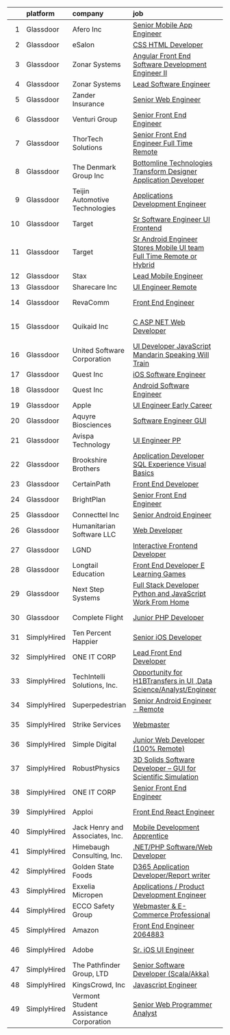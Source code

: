 

|    | platform    | company                                | job                                                                                                                                                                                                                                                                                                                                                                                                                                                                                                                                                                                                                                                                                                                                                                                                                                                                                                                                                                                                                                                                                                                                                                                                                                                                                                                                          | update_time   | location             |
|---:|:------------|:---------------------------------------|:---------------------------------------------------------------------------------------------------------------------------------------------------------------------------------------------------------------------------------------------------------------------------------------------------------------------------------------------------------------------------------------------------------------------------------------------------------------------------------------------------------------------------------------------------------------------------------------------------------------------------------------------------------------------------------------------------------------------------------------------------------------------------------------------------------------------------------------------------------------------------------------------------------------------------------------------------------------------------------------------------------------------------------------------------------------------------------------------------------------------------------------------------------------------------------------------------------------------------------------------------------------------------------------------------------------------------------------------|:--------------|:---------------------|
|  1 | Glassdoor   | Afero  Inc                             | [Senior Mobile App Engineer](https://www.glassdoor.com/partner/jobListing.htm?pos=105&ao=1110586&s=58&guid=0000018160ff0a598a02838d3b12fe31&src=GD_JOB_AD&t=SR&vt=w&cs=1_84d7b96c&cb=1655189736438&jobListingId=1007911508577&cpc=DAAF328BADD9F0ED&jrtk=3-0-1g5gfu2kcjii9801-1g5gfu2krii0v800-aaef6dbf4c53258e--6NYlbfkN0CC0A5x5g5_TQfmtzgnBY2xgu_zulWeIlTtfn41nOY8lB7c3O87lkqw2Bq_KBshUPO7DzD05lFuy1O8VTIUdyHnltQslu7y9SvGkILuptDLWuKiJ_dqkOII3JnpuvLxERiWtjWljeOoVYViLLgIEL5VGJzW6xsfazyF5qzwj9nBZUehhQW4cX8euhC68VSHLaXAXPouhp2LjlEyoPYkaIEes39rDV70Ta8P0wzGsqP_BymyU48W58utY9dDGTdyHzhgeCg75bwMnTPM1eE9ttxQdgtN6sqPnVSy52pFmA3hVEbzyJB9ZIQo7_Zk4l5RE2ScKS46k1T5bhQqXCcP5J0PmSDY09ZYhiG4WiNZdAoTRt3p3lo7lHIg948xA_63gFS8BmJ2EuB6US4tHAOo5ECBZfRCKFymWuajENZ5HY4U-h6EqSkThqaCI96CZ2eKttE%3D)                                                                                                                                                                                                                                                                                                                                                                                                                                                                                                                                               | 12d           | Los Altos, CA        |
|  2 | Glassdoor   | eSalon                                 | [CSS   HTML Developer](https://www.glassdoor.com/partner/jobListing.htm?pos=128&ao=1110586&s=58&guid=0000018160ff0a598a02838d3b12fe31&src=GD_JOB_AD&t=SR&vt=w&ea=1&cs=1_ecf14ded&cb=1655189736446&jobListingId=1007924725713&cpc=F41FEAB56D215062&jrtk=3-0-1g5gfu2kcjii9801-1g5gfu2krii0v800-d78d28495f642f53--6NYlbfkN0BEZjN4yZdNxGTJSfeQLQOWG2stMqrQEYxPlXsGtCvXCbogS6p6IFYnszG3ouTNGqz6O7jpNIceYlz64cswnB0sIHM7SRDvZqn9H6CTiV_93sAbrfT2OsakmclQVsZTpbu-Yrthf8MLuwd4pYCyTtZPYjZXbP28sb7Nsrd8BES0pL2YqK_prWsJhgbkIKpgPPOPkg8xOAXNo0unUnXKOSjQ67dKLj4fp4gX8xPij7LsCqBM1Z0SQ6Yk1udG4k5_ZoaOX9MYauDcpFPzQifyJmv56ZUt3w42hEBuGo9VHs8B4CPv6ic-4uIz6ljMghXBwX7qsaYCB-xTW7hoK-jn4jgbi3TAxiExaq-FJSvsonKS-9BNKltm0z4HfDTMVMXBGbDyeUOafkuukELx5CrSIqg54Bf7desFd3yw7KcAbuYtuZ_UjJ1UxIyqQ7SLrWkFaip1Jce1r9rrRQ%3D%3D)                                                                                                                                                                                                                                                                                                                                                                                                                                                                                                                                  | 6d            | Remote               |
|  3 | Glassdoor   | Zonar Systems                          | [Angular Front End Software Development Engineer II](https://www.glassdoor.com/partner/jobListing.htm?pos=126&ao=1110586&s=58&guid=0000018160ff0a598a02838d3b12fe31&src=GD_JOB_AD&t=SR&vt=w&ea=1&cs=1_222e1355&cb=1655189736446&jobListingId=1007936398652&cpc=70D6958B2CFB98E6&jrtk=3-0-1g5gfu2kcjii9801-1g5gfu2krii0v800-34ddff4bc0e29e27--6NYlbfkN0Dd-xeNrvTnw9TZw2thXhmUPe8rQYLDJvUYVtRQ9e31VPF7to6RCdCGPEChB6x8keMnTDSfHTJtDvfLbVCDGg_6h_6hqC1JzBRK0_Sr1I1AdZW1sPLVL8CIsLF4_D7E7QrrTIFlW1yV4YtPfWwHTWtUrU8AoFMwK8hrEirMy1yY2ka2MVB-gN_jrhjA4f6XMAvuC4x167WpihTT2GUGejzlDpD162snKnAXj3VWNz-h3KcuW7LXoocQOUGouZeiEM3xNBczcpxtWpyiR38cEb3VYq2MptVsc0-BQXDRBjAqxO3iekY3HM-keHIZHH9FFVJbbGYF3E4tZ4J7NNiYggqPwtXOpwdhYYUR2OsKXeDDLUU_7rzjWPEvvZfD7xIDWUNPMjX_9y5Ihgrh3ur_PdKar9SohHIQPIws5GIa7wYtu4nCIiEAWxCesl6l505rGy87jMCYYv_EqrjG2BKmj6ZUeLI1BwKqxaRbSkEPZbShaiU3u7nhw4A5Wdu8JtgWWTM%3D)                                                                                                                                                                                                                                                                                                                                                                                                                                                  | 24h           | Remote               |
|  4 | Glassdoor   | Zonar Systems                          | [Lead Software Engineer](https://www.glassdoor.com/partner/jobListing.htm?pos=120&ao=1110586&s=58&guid=0000018160ff0a598a02838d3b12fe31&src=GD_JOB_AD&t=SR&vt=w&ea=1&cs=1_92525626&cb=1655189736445&jobListingId=1007926499610&cpc=B576E40E3A51D23B&jrtk=3-0-1g5gfu2kcjii9801-1g5gfu2krii0v800-37f5cbc90ecfd296--6NYlbfkN0Dd-xeNrvTnw9TZw2thXhmUPe8rQYLDJvUYVtRQ9e31VDS2_wj60h3O_ncRXIuKqqSX3qBej_ixp68TQjRnHocgUPpNmMWD6amofQneZG21as13hl7Ni-mLRBKwgbKp1KkHx2jDEzfBzBOcmTQKzdxTc1Jetlgy24IBQTs1AM8Ppz0Gbc1ie845e_g8PeN9lyM0bocfx_6_BLWoMexOMrPbzwOUfytrl3uY1y7y1zVernaM7qGCh4H4ydcRXSpgs46rHaUCg-0xjC9zCfNHoRvOt8VQswtGDEH4gf-LJ63Pjj59dAy7v3W_1IBJveMHEWME7EN7ja-xZDLklxIhe4O1tqlfS-2nINbV67lh2hmEotayXQzm5vEXNtTWxwtMk3DEDwnCKcdRchFIXp0mEHEvQjMNnAbsYbcpj0CTaakYL8NIyeRGpfpQXtVIAhzN0yvNk1cEgqJR8xpedGTBW7Vi843Ob64MNQk3KDkQPvk7_gjxZsh7Ot9Q3YIsthwRUTc%3D)                                                                                                                                                                                                                                                                                                                                                                                                                                                                              | 5d            | Remote               |
|  5 | Glassdoor   | Zander Insurance                       | [Senior Web Engineer](https://www.glassdoor.com/partner/jobListing.htm?pos=117&ao=1110586&s=58&guid=0000018160ff0a598a02838d3b12fe31&src=GD_JOB_AD&t=SR&vt=w&ea=1&cs=1_3aaad9dc&cb=1655189736444&jobListingId=1007931413175&cpc=B4454408B5C4E155&jrtk=3-0-1g5gfu2kcjii9801-1g5gfu2krii0v800-f58cda4593023d7d--6NYlbfkN0AI6xXE1miTvll6-U2JEOFbD_geHyNhIewUyVwethhj87rXlxadyNo1aDfsifIH2Pbs08aBYD6UndYRnONd2GNDRkWTCFsA6mOGg2QwC6bBElNXDzZv2IRlatlQkv1vZHmwkweu34SDesJZFIwVTh_CaAQXi0Jy9mgVbz385a7v8KGhEOhBXXd4scozZRWQSErCeehi0Cci7Z3bhnk_VIVVQdD7tyUdG3AZSv6wS1mLqXTMKuHbPwPGyRORaJJfQGrM9SBlOPlY9A8op_I1yltFE4L2TUGXisp5lXjeNjcARlrjcil_33HdK1adZTfAr2XJuSdcxqSImVlCXh7fx9zE9IrSpH0A0NT30tR2FNeR2-yVNG1MN2GEAgyVZRpWdRFzOb6d3uXdANex2uBbbSfU50z_CbLqoWaPILJ32ewrIDRLglTDjLNIFXeXxLUk2jd9CWQbq5HDyplRL9yZ0isXt1FfFfi5fBMihF9T-uTSjclurYeKQNyWRdAcQmgYoFc%3D)                                                                                                                                                                                                                                                                                                                                                                                                                                                                                 | 3d            | Nashville, TN        |
|  6 | Glassdoor   | Venturi Group                          | [Senior Front End Engineer](https://www.glassdoor.com/partner/jobListing.htm?pos=129&ao=1110586&s=58&guid=0000018160ff0a598a02838d3b12fe31&src=GD_JOB_AD&t=SR&vt=w&ea=1&cs=1_405703d0&cb=1655189736446&jobListingId=1007910234755&cpc=AECEB822CA110EBC&jrtk=3-0-1g5gfu2kcjii9801-1g5gfu2krii0v800-0cce87c2f7dcf889--6NYlbfkN0DiMBqcaSMT8lrn_viPgFID_2aewekq0duxyJS2DdWDl6I0UnuoC7mcAdBs-ATn3cQAqSfDZUWF8wDtisZl3LekXIOX6FaYmusw585o9ZO7sI8LGYrnZGjTFQGZ7mupt4N0O9tN-kHcTr-uSPAMFUYLAO8bRRkbOVyIQEVy3Uur1MOgfmffHx3N-XVdVbrHzmeQi1RgS_ihyko2JOHRvJZ8oiDZwjXGpHNkSxqv0pc4dMLiLZwTn3pTPaG1kjp3w20xW9GxdgqpzBhwdxww1f-joQqpPCWijEYfWr7NErrsHHRYvonDLlxDXlEMNBUgVWXN3clLwwrtSgxmvCyA0zGX1qP7wjuHSE5KJuAzoMqeQ30DNT_te1acf27FKl2HENhRD7Re6h3bauP3IEFq2NJa0rz01zWo8wYunT3Q9mw7SUIzu7r6w98DHTZ6-qAfkyERfq10iki05FkXrV4IP_lj6PHja6yHiB_VR1t9sOag5-lCwR2fLatJTwyeRKWhPAkVL2712cGBSh4efwXSNcCs)                                                                                                                                                                                                                                                                                                                                                                                                                                                         | 12d           | Remote               |
|  7 | Glassdoor   | ThorTech Solutions                     | [Senior Front End Engineer  Full Time  Remote](https://www.glassdoor.com/partner/jobListing.htm?pos=114&ao=1110586&s=58&guid=0000018160ff0a598a02838d3b12fe31&src=GD_JOB_AD&t=SR&vt=w&ea=1&cs=1_c89b26b7&cb=1655189736444&jobListingId=1007926687544&cpc=608BEFD8E68346F1&jrtk=3-0-1g5gfu2kcjii9801-1g5gfu2krii0v800-2890f8cb67275e02--6NYlbfkN0C01UNaBQ680rhInzVQmCw0TGPaO4jl8CGKEaY9c_l_wmklrvLcRGtWPISx9WpmDVKDbwvbTa8jkNU3ooFQdronYdhPVAxnzYMw42-BlaXE7xvHcow4raIAfhvM-dvI8THNAtPTc-qXnXr4Hqg7IIwhqMaPrAXAzpPaBStsvWmpW7mZJAlkgIurY2YCiXUht6kPRdUONk7IEth-44M7vKje1yHBmWf8YiIOraYiN8fNqPd836-hB_PU3kN6h_6IuBEJ48IDQMPUUrldjEb5gM21z7Bzds48KobKI0w_RKeBpBkrLmxGWpBtlCfi8AsNWoX6YayiT30S9GRAugwakQv4pfkH3Hw56eV-VFtbdIfLETK5vePBs-b5PeDfHaDyprgAjAX9JBf_2w8VAAoqvAF1VcrklNhYG1n0b9Q3Rf8CTDPjlqFHh0fNSSacmMkqX_eNmTKwdjUDbE9ot2uvRQDF0VhAGf7funoJNT6zW5NnulI44T1WLzgmBeN77qXGICJ8cLdVHIp9lMOmokD1HVSxf93ZxGQIKuQU4k997F9oqb5LB9bxoYPj)                                                                                                                                                                                                                                                                                                                                                                                                      | 5d            | Armonk, NY           |
|  8 | Glassdoor   | The Denmark Group  Inc                 | [ Bottomline Technologies Transform Designer Application Developer ](https://www.glassdoor.com/partner/jobListing.htm?pos=104&ao=1110586&s=58&guid=0000018160ff0a598a02838d3b12fe31&src=GD_JOB_AD&t=SR&vt=w&ea=1&cs=1_fd3714fc&cb=1655189736438&jobListingId=1007920677812&cpc=DE767B9BB8D1421E&jrtk=3-0-1g5gfu2kcjii9801-1g5gfu2krii0v800-c9509fc5d067a275--6NYlbfkN0CnvnrZV6i1JGX1yqycrBVKxG_QbmFGo1hJvaAPDrdCVTET5rWUgFWpZGgoZc06_HNnY7hdT5y1kDU_dzPnswIN34pdZNgNK1ilmmQcF4UlgBkJtOJXqS4SHehDpnMOgd-7-BM4x5-4Lwr_f_7lGtzLgqaA8CJxUoK7HXFt460O2Himc83l5I4fCMyIzzRDPz2imI_FeIz70-DJcCqPG_c7SQVHVhJz62nx_tNntjVlWa67CziM1O67TO6jTkpQeth22jUSDNKMG7C2W6RULbR2YIj5SczgXNIApUOBr4spYxaUg8XQEujDRTnQIMgWhmeKOE5eO06rCk4vNQWWML7cbVGhp2EzvvkNvuIYmhlzGy2j2MGN1UlovKFNFbsNFgWXUg7MmrCZrAJz-P4UCvI72RQPzHAhAjJ1095HbfYjm0ZZmYEMAvL1EzPbva3BloJDuTeFM9PMs-9TcUeb4f2bMGm88InR6AEhdwM8Gp5bQQCqY2bHU_l43yMyB9IErcc1OWDla6TwzQWKHSIJc9f2vs4gIt_taPLesKcYRThgwWQUYHHKGxAVZCW4wheDtIE%3D)                                                                                                                                                                                                                                                                                                                                                                  | 7d            | Remote               |
|  9 | Glassdoor   | Teijin Automotive Technologies         | [Applications Development Engineer](https://www.glassdoor.com/partner/jobListing.htm?pos=125&ao=1110586&s=58&guid=0000018160ff0a598a02838d3b12fe31&src=GD_JOB_AD&t=SR&vt=w&cs=1_927212b0&cb=1655189736446&jobListingId=1007935706589&cpc=BA15C3E50D27FFE8&jrtk=3-0-1g5gfu2kcjii9801-1g5gfu2krii0v800-18b492470300e901--6NYlbfkN0DnaoBVx6C2xqmGVFkuVrbeEM2K8M6Mr9IGd4k30nedi-JUCsVBAz7o0N4e6mf_3Uq7xL47XKwy9VjiwMNo09Yl4xCc3dvla6Ahi6gUh9RGlevWI7jh3ONMv5fL-gPEqnhB_4juDxIGPIqnKnYUjMMvAuHfsOaP8Ooz4Tj4D596lvuKyuvc0OXA8m2E9-rcK3L-deKkK4zYchcMVHUZZ9O-ot9qBgQN5sumYuVF5IKHhcJmQHT0Fxs9oW6eX-DftFEx1ldEWXgDgaVUpatG1YneeAnPMcFZ9z1bLihdrjj24njOu6BgzTCRrKyTdlFdJTZLyS-EqbjM4NPG2q41O3WuIixn9TU79-CpDTX2zf88ilLKdKth29mmAvk52jwU5lS7MRIQIv_-oUBGTb5N2dx4JuTG4Wt7V0DWAjhNK5_Efw56l_eLK_OfMycmpnGSEV5UXRCnI1fmcT85dd2JwH_PTi_HkWteVYarfA7cf43EXHPqb2-TRx72fvuQn8stDzES-1QLAZGG3p78jCvG8jXMmNWMYs2XIhOqOkgyI0B1GznyQ8syjf5bVxIUQj-ZLI5onQ14nMJz0w%3D%3D)                                                                                                                                                                                                                                                                                                                                                                                          | 24h           | Auburn Hills, MI     |
| 10 | Glassdoor   | Target                                 | [Sr  Software Engineer   UI Frontend](https://www.glassdoor.com/partner/jobListing.htm?pos=123&ao=1110586&s=58&guid=0000018160ff0a598a02838d3b12fe31&src=GD_JOB_AD&t=SR&vt=w&cs=1_e08aaeff&cb=1655189736445&jobListingId=1007919401206&cpc=F1F9710DED3F09F8&jrtk=3-0-1g5gfu2kcjii9801-1g5gfu2krii0v800-4896f95e10495317--6NYlbfkN0AgONBeCfCTVljpwzR96jFX3mtyFC--n153CYnqiKkqIbEzGownH_L0_wgVvmdp1a1UNNXTmVsFEDtrepYvHmTbD6PaDEHKGAdyg0TOC3ujXq--XGgAPkZVHX5KEpCy2UWFnkTLmKbChWVPJ52gagBNQ9Kv5Bqa5MfGz8Q4uJgqb0fWTRFZo2vZTpF9rnOXQRU6mrwJOzxqAipym9oWpTLaY3tvos_qYz63Hq3UiRXiIotwiFzxxG1pCxNrDxdcNwPwlKTA1m8PM28UlQjsuxSIMs5sNniWSjiiQv49QYNIh9M1mcNGLkorSgFTZAwW4zwIXo-o1VVznIVSkjUTmXI1zQaHNczBaCSfcpnfloSq8XSWvUaTJOsj3dYwjkkvPGZ-hDxsWUBJuwX7GwQv8-K2xmsKCV7IrleQAkk5V9fiGRKRfwvZiWAGjZ7wMCuDxLg%3D)                                                                                                                                                                                                                                                                                                                                                                                                                                                                                                                                      | 8d            | Salt Lake City, UT   |
| 11 | Glassdoor   | Target                                 | [Sr  Android Engineer   Stores Mobile UI team  Full Time Remote or Hybrid ](https://www.glassdoor.com/partner/jobListing.htm?pos=122&ao=1110586&s=58&guid=0000018160ff0a598a02838d3b12fe31&src=GD_JOB_AD&t=SR&vt=w&cs=1_434b83c5&cb=1655189736445&jobListingId=1007934657457&cpc=214153447B1391FC&jrtk=3-0-1g5gfu2kcjii9801-1g5gfu2krii0v800-57dc345cd128c11f--6NYlbfkN0AgONBeCfCTVljpwzR96jFX3mtyFC--n153CYnqiKkqIX_9jcboxCHu9xR05732QjlEUOMr0kbgFMDPRE8Q8EuYE2vCLDE1XG5fFZl7u7gOQg0yDuJsDDGwe8TtwCdxOkudVO-izagQuLF-THoH8Crr1XXCswbN3rjn6qvNGtj6I6Uv2mrQdk4_uv6OHNCaeWdp-CKr5qj2ilwDiOJeXyHNWnTfw_WvfzAmK-mw2MuB46Kjz1i3T7wQ18a24dJET3l15FDFe_fIXVW-jOOZG1lJIY9nYjMCQ7bhAAxGvWxoBSUyKEEeyK_iPKJrG8sLh8qeWQ_2gym-36f98RVN-K1n7F_AN2K2jy4g8ydyhNnF5b6ppv0veAvJMHayL7NFuC5rTb1cSyzH_H7W5pwZ_FPneglIzvYJbXn9MCB3Hj_1mFu4hcZ0o3BfAaWQp5DX_SU%3D)                                                                                                                                                                                                                                                                                                                                                                                                                                                                                                | 1d            | Brooklyn Park, MN    |
| 12 | Glassdoor   | Stax                                   | [Lead Mobile Engineer](https://www.glassdoor.com/partner/jobListing.htm?pos=106&ao=1110586&s=58&guid=0000018160ff0a598a02838d3b12fe31&src=GD_JOB_AD&t=SR&vt=w&ea=1&cs=1_af35f6d8&cb=1655189736439&jobListingId=1007914657524&cpc=ECF50B846154F74F&jrtk=3-0-1g5gfu2kcjii9801-1g5gfu2krii0v800-38d92624fe0dc063--6NYlbfkN0ALcuIyRlzerC78lWIaw8kUTRQHvNlW6IuMHNZWRyhpwa5m8O2bMep8hV6AUE2uXVlkf5ySkQgKDXD6L0fuqudR2dn9Jx9Wjk6NZwZkOld8HQD3z12DIIs7lPHCAUVAf0AgcGIsN7tDwVJQuMBPI0ZbmyTexay_EWwxpWz8PRETodxqbd0PaXzU2fl_LJFvGuPhepyRSCuJc4vEeX1TqMkuEAUncbfR1W_aCmcH-CiAWQeBw4N035eh566vSTTknDpudTCEbvn8zRfur3NokFqiN6gW6LAsowmZhUItj-sajnLkcV92BWJOhedzku83u2cYs74nAmwse9G-Pb-qFcDajdBw_aiS059bv_YtHQLmpbDKvWi6SSBoSgkrXwhSEe8VG20eUAj8vV3qRNgzjqlYDp1fHj8npJzZ5shyU9TEOW2quehFv6r8Deiwk8UUE_njP3DdBcwT-Z6CM0G40U3LecfBjgGUOlqKTx-xoCqIGQ%3D%3D)                                                                                                                                                                                                                                                                                                                                                                                                                                                                                                  | 11d           | Remote               |
| 13 | Glassdoor   | Sharecare Inc                          | [UI Engineer   Remote](https://www.glassdoor.com/partner/jobListing.htm?pos=124&ao=1110586&s=58&guid=0000018160ff0a598a02838d3b12fe31&src=GD_JOB_AD&t=SR&vt=w&ea=1&cs=1_1794cc7b&cb=1655189736445&jobListingId=1007918930576&cpc=39A4E8CE329AB187&jrtk=3-0-1g5gfu2kcjii9801-1g5gfu2krii0v800-c98b157ce42aa0a8--6NYlbfkN0CD1hBfWsBw5DM-YDGAaMep4uvZgqlruHo5sjceRFS_Kd4jXnpZREDJtd83C4OGlwS-CuIDJJLb-mhYX6y7QEEKeZAtWeGq0lJfAW6oqSwracDrRNQwh5eQpYZfIxm_SB3kvRAln0R9q1qb2WwH1GP3PDMNI3EHt7xAjMr1Secl8tuw6J6jvSC4W6OLLSX9-Roa6B1PWGUTbo_9oS1fkEPhVieloZfdDdVxD-qYgVvDLlk6kpqVtPo1oluKgUwNNr-vkYADm9TEUArGz2qmhTAvIK52Mk1FSMmQNvHOJZmPeWwedeaGlVBOEDKgJu6xc5WC03MMlLNM32E9840mVpBC_VixDsmSaqZvgbCIIIfF7_iNozbpFzOMVsORGWZGcwtXU0ZtOJBGXQeIAYx2HFSTm0um3PAYz3ytJyEwfqyOOc6efMjpNXVP4NfMo4WRlvuEeTG8KgDG_GLG2YXS8dosCRlWDZKpSDqYDOuqK4CEE0XaIibywSPMLt7KZnoxUjnF7FTmJhFsgF6YSKwUJLp3A92DKmXWVYqCqCtVEgPjXsv-XMEIittC_2HtltN4uP-vfBs5joKv9YvRP5a2ICUGpJasxb_5y6llyeJhTzVlpAcQG2KMT3mm3lnY8dQKFeNQUb3ft_V8yw%3D%3D)                                                                                                                                                                                                                                                                                                                                  | 8d            | Atlanta, GA          |
| 14 | Glassdoor   | RevaComm                               | [Front End Engineer](https://www.glassdoor.com/partner/jobListing.htm?pos=112&ao=1110586&s=58&guid=0000018160ff0a598a02838d3b12fe31&src=GD_JOB_AD&t=SR&vt=w&ea=1&cs=1_717d223e&cb=1655189736441&jobListingId=1007914541965&cpc=41F4513DE90102B9&jrtk=3-0-1g5gfu2kcjii9801-1g5gfu2krii0v800-c85a60784a4d530e--6NYlbfkN0B9zy8K5XK602zLXKd9UBb4CgEb3F6IJhFYw-e7vLdKGurejdiCxtTtN5gJpHiC5eM6dy9Tn9Ed292ORRlpI7ttbmr48IjkErkKkF7oXlGbbax_jq3NB3RePkFqECR9OxW4Spd_VnCwB-N_wcRYvaLYfOI9BOiQsJFm8MY61ytaqlGb0BznGlXQjIiQ3l3MbviKLCHhB3AxZgf_fKm9O6a30yF1jW-cCcFkG5SYuizAA2fu-l08ZKMsZ85mY2LMppWewyO7gc-z_CTuMKF3jSU44pBoCL4eExwx8UpOnMT8VgU3bvhwe-fwPhmjXiOzt5cj8VihhmTGqml52bSl65o823D2KQXM5EGKEFggv6OS-sJb_h_X4XcoIcR8h5Xdi3azKUYjlUfTZqBSnuHg41VgD0NtsLNNJZO3fYEcOoQ0a7E99DXYBpN3KSlmapwffoJc1DH72dOfwwgSgI7LIXON3F-yQpz9B9yw13N6CG6tbY1qFFhM-86m2vYuAIWf1dnL1y1JqSZ8d7RYk9k7VS5zzTxN88FyKGnkxafcGjQcBKEAVWQxE002O22yo21C7BU%3D)                                                                                                                                                                                                                                                                                                                                                                                                                  | 11d           | Los Angeles, CA      |
| 15 | Glassdoor   | Quikaid  Inc                           | [C  ASP NET Web Developer](https://www.glassdoor.com/partner/jobListing.htm?pos=103&ao=1110586&s=58&guid=0000018160ff0a598a02838d3b12fe31&src=GD_JOB_AD&t=SR&vt=w&ea=1&cs=1_1943c27e&cb=1655189736438&jobListingId=1007937028040&cpc=659D999B9DA47B31&jrtk=3-0-1g5gfu2kcjii9801-1g5gfu2krii0v800-60791615ae6b208e--6NYlbfkN0DeyJ4CP5CzwT7broxeUwKBt3co1QwKwWitRQqJu2WRZwIvvUV1CfHwa0LEmNUNiJPEObX8L3gYQequGOCEEhkMjl5rMYJyQ7LgAVC5k6BT04u9ZCdfiuak1Tbdw55LwQtrX-KD1-nNE5phdTTz0yAm8I_tJ8hEeKWK_NTViBGMgAoR1JgkBYxFQZKd0s1wGfKJoMPYHg5CQfu5SmgLN4ARvro2dFof52PgsNTWGRSiL31v6UgBcjfqTpTjl4tLhUT6CjGjtpvdI-Z_p3jhG0USa8pPatey2jcdVZmqOPteAV2RYzcRwKvQJj51CAea9w6sY6opZszStbcfAaLGczaCnpu2oj4Ttyhwn2xHZBwnJdSnkFpICTYtJbvoR6gKnDlQ0Gjg_l-uUKktn919x2d3ndWVaSDpgp7O9EyNumuHmL0wAI-8RNhVHEpwIxNHzvD0fJcb8yNcHaV1RbcFxs4b08l6-LXDAUO0g9AuAflnC7MYx8OyY2ozYNIsWjlH6pjFVMobTewRKA%3D%3D)                                                                                                                                                                                                                                                                                                                                                                                                                                                              | 24h           | Saint Petersburg, FL |
| 16 | Glassdoor   | United Software Corporation            | [UI Developer  JavaScript   Mandarin Speaking   Will Train ](https://www.glassdoor.com/partner/jobListing.htm?pos=127&ao=1110586&s=58&guid=0000018160ff0a598a02838d3b12fe31&src=GD_JOB_AD&t=SR&vt=w&ea=1&cs=1_46d275e4&cb=1655189736446&jobListingId=1007904706328&cpc=D7FE8E303655E3F3&jrtk=3-0-1g5gfu2kcjii9801-1g5gfu2krii0v800-46a5054f70b4c045--6NYlbfkN0DKrHYJNJhjWhMp6diDIkkZDE7h912iIbiYHfcOpPgVEbnsQu3bVNA9navqPMuqjavSLby0tKWQrCf7oZMuzVQvdffVF-5RmCAiN4RQVusEPdU7ukEaL9FC9j_tIoKGOw3yHLt4XDvmg8qGqkxMdvzrThMoEBhT_srH_WqPJnpXUZnIF6TjAwQLu4udS8rbMPe9EafvrWyrO-NuGWOSXf_BOHjzv03i6a-g78boLcfVYTKw3rc3g490DZ5aV74pfytnUCoyjeCT25eFdijAWkmhco1uRAf0whHQspsPhGOzJgI4HZQi4HdKXsjIlH751Q2tCyM6KetlNZQCO2e3EIQZxnSSG7IzNXGe-XGKq9zeKU1EvjZQGRh0RCqMoVclaBusngrnlsCXWT931q4NxUJnwLyAXdBRgFer1psWXB59eFcSxkS7sz5sZYQbFeW-9OW9EXdxLhb19sPqwCQO73DEz5cXYXNMF2k7sUq7lKOmfYS6E-ylO4u6VO-Dlw2q3UcHfiY4JIbQnLPMWLCXRAoDxyVAzn_OSdCguTjO4LewbxIIxpsdBXkn)                                                                                                                                                                                                                                                                                                                                                                                        | 13d           | Los Angeles, CA      |
| 17 | Glassdoor   | Quest Inc                              | [iOS Software Engineer](https://www.glassdoor.com/partner/jobListing.htm?pos=115&ao=1110586&s=58&guid=0000018160ff0a598a02838d3b12fe31&src=GD_JOB_AD&t=SR&vt=w&ea=1&cs=1_65f41ce5&cb=1655189736444&jobListingId=1007913102030&cpc=D99DB9A39DE67464&jrtk=3-0-1g5gfu2kcjii9801-1g5gfu2krii0v800-25abca8f48abd420--6NYlbfkN0AN_JNTJIFijo5V-LfNIdfM3sOQ91lzp_RNjBLjfK2Ms-22nlTPmIuh1-G9BmoxBSWsfk6oXLzFgZ9qdCfTEWGDU_JQ_IZNCd6i6l6Xsjdej_apnDw2MOp7W3PnWoimW8Ii0Jw-rnx-YKdMrRAeNsuwodAAmnaf2Ar-_hDoIOGQHPMTMhWtfHm3bf-a9K-TjMANRwSGduz1cOEBYxVy-mw_3p0RKFZDg7uYLW2or8FU2WSbnGfU5ZpTDZgZS-FIiEhoexTzv2_z8ZQFLiVjtOv_udFSmJwpkNj6btINflx33TzH88xSXCleJzf1f6cjuEIF3okdfBGtX-NJcPJvzXiJkvzTfcVDmSwgDYeufmKVP-T-9CeGlhshb4vMKKxH8CqX2vRa6d462bKXgmmRDMAmq_3JiRX8Pm9pFFjix_KWMqHOdYf-xobukj88BaPZQ6iWSA1ziLYN2hdGSQL7pfbJGm2BXSgHpbtlS8grdGfJ03h2AnsaKQYhDWxHJabBqvRpWEeDxwRONA%3D%3D)                                                                                                                                                                                                                                                                                                                                                                                                                                                                 | 11d           | Remote               |
| 18 | Glassdoor   | Quest Inc                              | [Android Software Engineer](https://www.glassdoor.com/partner/jobListing.htm?pos=121&ao=1110586&s=58&guid=0000018160ff0a598a02838d3b12fe31&src=GD_JOB_AD&t=SR&vt=w&ea=1&cs=1_1b7dda60&cb=1655189736445&jobListingId=1007913082589&cpc=6BBECBC74F3AC36E&jrtk=3-0-1g5gfu2kcjii9801-1g5gfu2krii0v800-c83deed1d37c587f--6NYlbfkN0AN_JNTJIFijo5V-LfNIdfM3sOQ91lzp_RNjBLjfK2Ms-22nlTPmIuh1-G9BmoxBSUh2lSGwPQyBwcZhyJty9CTB7C7osm10EIxumRfkB41BVyU98G6G6yqNfkE1wABwwnSIvOVAU5AzEJkNGH7N0iB_BPWa-qiA2rjJyUeiUO-tF3IRytWIy_qvLGVQGEQC7h7A353k6KPOTL_lsagGgA9QSmu6mwaXPNPb-4_2-ktm6qOGvkfUFzkaW17jJwKFYWBdYk8HGDKOxt18RmMFaCVvAsEmRzL3hgoYVUa_DxZq6o32Oy1UuieY2dyt0A5XeoCYHrkN-hpPpJS6txEXmN8GN4wUSMrYQn_qrWdroFP4jlDkojgSpF3dTF64IlWyZga4f3QMqsf1yJTYv7HuS1wwAGrO-r7y1-UNC5VPsCz5o62b_fBFhx7GP0l_8lNSV-Eevonq9fcPwnOhEECszRrVIAbM0TAUANonFhqx7LI3UJ6NufA9gHzeTBz8rnwp-h8sQ7etwy7mA%3D%3D)                                                                                                                                                                                                                                                                                                                                                                                                                                                             | 11d           | Remote               |
| 19 | Glassdoor   | Apple                                  | [UI Engineer  Early Career ](https://www.glassdoor.com/partner/jobListing.htm?pos=130&ao=1110586&s=58&guid=0000018160ff0a598a02838d3b12fe31&src=GD_JOB_AD&t=SR&vt=w&cs=1_b465452f&cb=1655189736446&jobListingId=1007920183732&cpc=AC285F3A3ECA6BB0&jrtk=3-0-1g5gfu2kcjii9801-1g5gfu2krii0v800-f05fad4a5c8a0a6b--6NYlbfkN0BvKrLyj5gPmtZO9T8euul8TCxuuKNOtzRJOomxnwSEodTz2Bc-sPZlADHp0xxmf8VEua5gx5degP5IAWOqCS2GOZGXDVL7LW2CpD1-C6eJ77pVFZbsmCAiDkWa_KsABkg_oeyg1QkserPgsrGgtWZOl8a0GPi-tfPYBEl-35SCtHfz3EYVEMgWwPJgd-inPmlfQW4CQTUUO2XqCbqiDyiNAp05E8LOKrofd3E2GhGKCPkJ5nY38ibZ9o_afXSi5r6PTddA-4YbUkg9vsgA9l5uB_OsByDwx86qmpL1aQ9N8_zg5VsktaACh2PTXtySxsVCmAY6OU4jMzB0aBwZr5UEQh0gBKCekC_4QcFh_yCh5ubctw2fpTI86Cc5bx5nFBZQa53j7edLgZ1GFmaH_hDFnRcDUhBRlfizLIuWSvK8At3acNuF0hawUmgViRpoT4l_HFCdUIh00C3Ml1llBlwrX0UA9ImvUW038HMHssJQnZrKKsIWN9Ktf0kHrjqDkE4rJoSTyXFPNXkKxhnjZ8itxtKN3Jo_7Uzd6bMrSx30dHfUSP31V3WXQRMD5BMON-32AIBb6XFoAdU9-reGatnWCKgEy0tL1cm9s2bqUGBMaMZhCBMXsK8_M-7TgBV5b-kQKYqxj0OIDXhezrSy7FNMd_kzh4mOmhE8_AVQ5hhMjlh40-RuPMXmfBwNFUOrF7thxEVSQp4qo2yYds-CXMbybsh8jNA2MTXrozAKBWAuDxPaa1s7AH5BC3Rz9i_19pgue8M-00gs99KOiL4-tmTgxnfuV8QOjW31idZLjw_eqgn0cU7dsjW-12XwP4vFYRfGNHoB9daiAj9w6tuY9IWhpQ9Zk-ettSlmVC1ZAVsoGrcRfeaFbGAd93kxVo6R3QYiXurJP-YaGaseu5-PwIGH_Js0zU_gNLf8ZxINQKqH2DZMCPGHDig07ej9bJfsDOr3TFmb2sHArg%3D%3D) | 7d            | Austin, TX           |
| 20 | Glassdoor   | Aquyre Biosciences                     | [Software Engineer  GUI ](https://www.glassdoor.com/partner/jobListing.htm?pos=108&ao=1110586&s=58&guid=0000018160ff0a598a02838d3b12fe31&src=GD_JOB_AD&t=SR&vt=w&ea=1&cs=1_18004aef&cb=1655189736439&jobListingId=1007920569662&cpc=32919853CE787A65&jrtk=3-0-1g5gfu2kcjii9801-1g5gfu2krii0v800-f653178fb4ed4c55--6NYlbfkN0DLxniXb9xd09bch3T7EymxCrgj1jiT2kSu__xrmi42oFUVS0emMDhZhZzQY0q64zJA_nb4XXjxcdBTwFzjtESLSgWeTzEnQK8dJMW0sDe413mcnIOOKqP2F_StosgwKETNGn8JCsAgQA87aetZY9-ruSmdOUm6AoPfmN1dBZVClJ1jZz1yU3sxm2yJJv6NF4vFA-7Qr8ErhJWEl4WmpS9LzXXZ4mNyM7T7NMl-VG9gX18Ij7PGobxLKOYivODHOzJEOk-Nq8m1h_XRYi8td5j890hEC6pgbwcgQzZGGpg0lFHCLj5mO3nAwake69j3KcLjH3bVy-nZlLZyWmMc_8c3-IxFjm0UhQMSzX9JGuiRaKelCIeVvPBGiAWEfv-pUPaZ_6EX1vVaegYCZ0NI8OoysQyhqL7qYthi9r1QZwPP0ikzI-PXH_GHmrZEqWVBx6VCWXzJCmN1knv6QqzfBfDzIKoacWogJZKfPyXYBOGqH-qgwWynhQhB6XoHsDDAASHBr0Q7RJoeUg%3D%3D)                                                                                                                                                                                                                                                                                                                                                                                                                                                               | 7d            | Weston, MA           |
| 21 | Glassdoor   | Avispa Technology                      | [UI Engineer  PP](https://www.glassdoor.com/partner/jobListing.htm?pos=101&ao=1110586&s=58&guid=0000018160ff0a598a02838d3b12fe31&src=GD_JOB_AD&t=SR&vt=w&ea=1&cs=1_679f4e01&cb=1655189736438&jobListingId=1007932631574&cpc=3F31A6B851F28AB5&jrtk=3-0-1g5gfu2kcjii9801-1g5gfu2krii0v800-5ad7c47ded807920--6NYlbfkN0Dj2d0qKPEJP0fpBViK7V-TZwXvjpwqshPgAnSSx4qW-KrhPkyDM9HZpLSjbx7r2sg-xlWNeDVdDCvSjKRcXx8-kxYUsUcT36g2zbQnPQQqXIxXoCGuuHE0P0L5UkWfyItA2fJ3wYTeMeAKE4UYMUC6JWAyia59DBcYVmxZd-Q6klcAD0Toz9M3gJ5Lmfzv_RYVhNVgz9adT9nDdK8naA_DYyX6qCN60fFYOF_hVthkOULvBvNVP2NZZ2O7yrrSmvkC7HeMF4nHoXSjZmc5LejKaJ1RroHBgFjdBoqLNGsBkV48TcJcYS6qDQVzFRATMt-UeShgI25SdRAXJEokHoklRbsyhET7BdeVTFOiSMPwZQ7EDQzpmfDrR-oaLTuCA321xznH1Ui39WN18jT3PkO5xQePMc8GgbUHQ22A4WWNWhBVWA2fbWkPQvGXKhzZXR9zL6wSIQlRKGTd4jUhpTzWxp--KguG8IE%3D)                                                                                                                                                                                                                                                                                                                                                                                                                                                                                                                     | 3d            | Sunnyvale, CA        |
| 22 | Glassdoor   | Brookshire Brothers                    | [Application Developer   SQL Experience   Visual Basics](https://www.glassdoor.com/partner/jobListing.htm?pos=102&ao=1110586&s=58&guid=0000018160ff0a598a02838d3b12fe31&src=GD_JOB_AD&t=SR&vt=w&ea=1&cs=1_124335d5&cb=1655189736438&jobListingId=1007929580481&cpc=6750E922C15F3D43&jrtk=3-0-1g5gfu2kcjii9801-1g5gfu2krii0v800-8d4808b8648e3ab2--6NYlbfkN0CV4xHAMTT2EKtI6pFrXHP7UJ_TDKocYpL1aP06cHNc1I5eicMZaU_TYRGgnIl1Yepqd6bjhzVFIyAD7c-954rnKh6brB48_a8HnZX1jR10ERZC7CZ90QgyXv6g7Z8hb4_MtpNJcUz6tn53FwHD3LH_tjfekMgDI4PvEn5A55BNSlDfxCcTz6zEGHsHMglFLllDwgH9ULst8FBz8v0wsDf7sfBDsIux5LFNH25mTqRigForvnf6gqM42sO-HXUpe84MR_GrrhJjEoeT-NG5LsfR9DW7-CYkC2XRUO3MlmwB746KNDOZ7OJzEwQ4quBmwEOQ_VZauP9kPvSZLQ2e0ICqpZYMtRohEfrTzCuNqini0C1mP85YrtoOwon7CjKLEWyXmzGx6VT5fCWZBA0Un9XuDyTLoiDSWy_pQuFnP5EVMjJUDXwW9CRQ36C6A32zX1blzY8Sr2vo4Qpl5TIY5Nr1OrC71MQiHRo1CYizBtbnyNV1aosqX7OcfueYWfRRqjLolS1l3wttpFUPtuLCcXo4ZYUTKP--46Y%3D)                                                                                                                                                                                                                                                                                                                                                                                                              | 4d            | Lufkin, TX           |
| 23 | Glassdoor   | CertainPath                            | [Front End Developer](https://www.glassdoor.com/partner/jobListing.htm?pos=111&ao=1110586&s=58&guid=0000018160ff0a598a02838d3b12fe31&src=GD_JOB_AD&t=SR&vt=w&ea=1&cs=1_bda54ce9&cb=1655189736441&jobListingId=1007914881133&cpc=020BE1DDE5A95971&jrtk=3-0-1g5gfu2kcjii9801-1g5gfu2krii0v800-5143d4b2c74d25bb--6NYlbfkN0CI7rMUzb_X17Bg4NAyty92Cf-dpyWe7LSLOCHJ7HS37QXMtAP8woM3ZXAzOXRvoQJE8mRmpmq1lxGFern1kfNNiCJXbQ7X4eDz7X0M0MsRGKFIuT0XNHPT__gkoTHAEjJmhogNLutF9i8lltcVgGbRX_nA6Zk22KIwvlmUPbcLQWfsOc-vWPjtokpLAv5Z89qK0k0uQQdxZEELYxrGIRkFIGzAPBICp1skFJ7wiRCrz6sMMHGeHMsmlSfsvBIbTaInmeuJ5ZsqU_fNOEPs1hH-YpxuW806I7P9x1E17ZT_yDESB0FW7eCBkaH2iZZj1ZeTtEZ0VSUVmSwtpn3rT_RMg0SqjQ44CfwvvJRthQxNIH_kky8Ih6r2Cn7u8I4IboueZ2G8gBOL3mvP7VHuMv1WiBSS2Kx-Lw2O11KrJ8h2qY6H8mTemK0_SSRhXhlIgPYw7aACHWOxb-WHbntLqbQXSiN6yppD_OudubkJHl6aoidawnbR-Sqsug2ii6HxFPLn0zhzNK4w8U3tQfEtUuJ8snLptwaDtc3wG0Y7ZtrgRFUrMEl8RdMOwtgYHT2zBUevHQgjvCSdXLqxVQ3qK6lx_3rfWOyVMFI%3D)                                                                                                                                                                                                                                                                                                                                                                                 | 11d           | Dallas, TX           |
| 24 | Glassdoor   | BrightPlan                             | [Senior Front End Engineer](https://www.glassdoor.com/partner/jobListing.htm?pos=109&ao=1110586&s=58&guid=0000018160ff0a598a02838d3b12fe31&src=GD_JOB_AD&t=SR&vt=w&ea=1&cs=1_ed2c1d55&cb=1655189736439&jobListingId=1007937278894&cpc=63E4514951618C5C&jrtk=3-0-1g5gfu2kcjii9801-1g5gfu2krii0v800-2559f8234860c81c--6NYlbfkN0AOfPacZjBnSHg0arHXpBwAphWs5S-AHJKQ_Hi3oSIiTaPvw7Tre0-v-cyZM3mobZn1-SVC3bevrR7RwTevfkbdaspvYWtrWP9SYDHnau_JxGNJrRsM6zus6EiphOuilzIL-6L5gJz28UuZIdPt_TghI2rHeUXNJAyOVgZEbHOW_3UBXutLI9vLW4HYKGAnDLnhfFw67pIgTCkvmqkXJLPO0DMfFZQYEjl4q3lh8Q2jGZNJOnbfKbIo41lrki40ZGVzKPkZJry4owFoEODgIZyRZynSbFxD2CniDVE2VW6d4EclWpWf8yicbasRCkUF6jGYy-K_MurSXttXwIX__sHut7v33euqvrBxmdJedLOHrnNqZav3TGjRFAXOrrcxMcTF1EZXlqm1etxEnB2NzNqwCaHBUVVj7r-T4zvgXZBJIagAGstQE5YgIq_vAwQjqdY_wpr0Qyr3mHiIgXtwvFvSKydpG-Ch6peb0Vid1ujXfNd0OuQ3mVZ4LZq_jwMCMNFilUCnb3tQWg%3D%3D)                                                                                                                                                                                                                                                                                                                                                                                                                                                             | 24h           | Remote               |
| 25 | Glassdoor   | Connecttel Inc                         | [Senior Android Engineer](https://www.glassdoor.com/partner/jobListing.htm?pos=113&ao=1110586&s=58&guid=0000018160ff0a598a02838d3b12fe31&src=GD_JOB_AD&t=SR&vt=w&ea=1&cs=1_d9981004&cb=1655189736444&jobListingId=1007935939437&cpc=B2C3004C5D07113D&jrtk=3-0-1g5gfu2kcjii9801-1g5gfu2krii0v800-64e06ce68622dfd7--6NYlbfkN0CuGoi7i9IIRzYCKw7odRfFiIQLhSsx8rfEaZHu5YraOnnxqxdGn3KPLRhoBwwwx4hDQGDwuxbPhY9Xw9zXvaHurckt2J1wJcz-JZhp_Nb5IIOOt4PMof2hl5sFeYC_-1mwSsgsLRvcES45sywWmQyX27qQ6sRjZRCpPKMK67zryZ-VmPNT3VtuRsFWQTN3EGoi7ezEHhEUPTLJByrQenmTErzDtPLtRyuLXqd0YUrL_qZ0rNVTCmU7rHebJfPq2t7dsCKIcM6cTfwdT4YeqA3lhWH3nDaZYaUttoOAmVsFQtpeFFaRRwK3BUAEgWq3Uj1hXJ5wl0gKZJ91-cfHs0K-uLgCVIXmOCdFzh4-xkBtlY6alJQV51i_usBLaB9qmjr-Gdg1sKyExDiNrY5Ds8SYmjxy_IUlBL6a0Z6v7dreGijfpucbuvW6xO6WxeiHrf0SN4pQf16L4hzuu8MKstsVdRIiCPQWq4UC1fG2if4o3S1Th1PHUsTlj1oQLlcNsY0ogaLXR_RUrg%3D%3D)                                                                                                                                                                                                                                                                                                                                                                                                                                                               | 24h           | Remote               |
| 26 | Glassdoor   | Humanitarian Software LLC              | [Web Developer](https://www.glassdoor.com/partner/jobListing.htm?pos=119&ao=1110586&s=58&guid=0000018160ff0a598a02838d3b12fe31&src=GD_JOB_AD&t=SR&vt=w&ea=1&cs=1_d52f05a6&cb=1655189736445&jobListingId=1007929297045&cpc=67D5E609A3B8C355&jrtk=3-0-1g5gfu2kcjii9801-1g5gfu2krii0v800-ce6b0b1848c47674--6NYlbfkN0DeyJ4CP5CzwT7broxeUwKBt3co1QwKwWitRQqJu2WRZwIvvUV1CfHwPgubva5Rv6j9LmBHijAhojuhaXDMTMSZN3bop5I-S82O7tofDGLdYwtOIlKh2caqbb6kWxNVsWa7WW-MjKaigi0WUAlYn1Tp4o3dib84fDW7jkB2YEBhFoJrvLDnRYHWeEYjp_bbuhJv6oNSX9ogmMCvCE7z6Vc-mjZoRQjLzcRn0IC_N9DpFZShTe0zD1gqMVuyg-sQnbKSY1HCNRIL3y4ErtCa41n9zdGZ6oN01G5JpVhcKIycMOJpj16EE14bRCi6Cb2j6K2eOPpPL4w_bX4Ymrju9pZZxXyY-3oAAgBoK58V6qqRIdT0Kg5aMvvtDrC0rkx5DMo6-KlPwg64_Ll6adya2RYHfx_6s9m0SO4QqVLSdxOZliaZF2VvHJYLz1JyFMyELAdOYQ7180D_OHaIKK3nObEZb6uBP_ssZk__FbDfjYvzAUdYnzldLTqp)                                                                                                                                                                                                                                                                                                                                                                                                                                                                                                     | 4d            | Central, SC          |
| 27 | Glassdoor   | LGND                                   | [Interactive Frontend Developer](https://www.glassdoor.com/partner/jobListing.htm?pos=110&ao=1110586&s=58&guid=0000018160ff0a598a02838d3b12fe31&src=GD_JOB_AD&t=SR&vt=w&ea=1&cs=1_15a2ddcf&cb=1655189736439&jobListingId=1007936138186&cpc=2C031D2D3FF29DE7&jrtk=3-0-1g5gfu2kcjii9801-1g5gfu2krii0v800-9e809bdff7b406f8--6NYlbfkN0D0ZqxdZg2TwcIemQ4yr89eGinLCR7bn2QHXosobzuZIDPQNz2x7R5jLKYvU0y3FA50eXRwMzQjPTr9QqDpVpKyxbIzmbkUbfZm_jqp6UU0rH71RpKvRkhwh6fYWbBvZQiSyJiRQBqnEd2KdlfcZGSwwTQ3wxl3AIELLBmP5HHpRrCPhnQ1S8N-Sz_fuKlDWfHe_IMR9ZU1GT8GaYfzlnxtsR3ACF9xITUnexUaUZjzBHd7uTEPvBD6lq3X2hbco2TXtBg-mVXU022ndYuKzHul_0VidbQZk_UWVi_T1Woo9wRCuI-ewR5xYY-q9Zl1eib6LCC0tT-7hr8UIalCDIQxykVE_FJ5fgUAdkA7H2s_WvHK-por1AWppZIYR4Gtjv7IZJfqju0HvW9k-Kchp_I_kU8rNH726akht-fzE016R0NlZWPmOK2mXSutNIMCb4eGqHOgVQyepizN9ktnZMmNOmCNkTug1I-fIEZoPHQOL50CVmLCHGLEmIKchp8V54nHiVEA-efPvQ%3D%3D)                                                                                                                                                                                                                                                                                                                                                                                                                                                        | 24h           | Remote               |
| 28 | Glassdoor   | Longtail Education                     | [Front End Developer   E Learning Games](https://www.glassdoor.com/partner/jobListing.htm?pos=107&ao=1110586&s=58&guid=0000018160ff0a598a02838d3b12fe31&src=GD_JOB_AD&t=SR&vt=w&ea=1&cs=1_29caac4f&cb=1655189736439&jobListingId=1007926654185&cpc=25F7D4ABB6558D0F&jrtk=3-0-1g5gfu2kcjii9801-1g5gfu2krii0v800-3408b989d3f3116e--6NYlbfkN0Dx3r3E47sSe5bB3PIy1uzBZvlB7xy2NhfhZMlxQTsxrNljbzALwoFlN0hOG0WFn3PJ4j8vj71Tk388D7khWysTEJVf-c1eHPZ05UzvtqW2pojDHQQ2uuGx19rzmb5gVicTfaWfPTkLe4qrehY57PTlI1XFNsELU4LEjVGaL0tZphHoLL1m_AiQo1CQp4zLfgDk-nBdfRh5l6Q91kHY2X6aPInrhnGi2nQG-nE4gi_8Shdy_Er0JExCJQLYvDEd36fuEK50_kp0Itw_zE5kzPwXmwRWERFIjOSDOdiZB_2AVAuwMQMIxs52uNBTU4hStvMAopw8ZdrLQH9Cr4jxmbJVU22VXyefZVMYiDk3O0Tl6v6hBx3Ue8sXe3Jt5X3etxJhzHUlHkT8wVY-pRRbhkaCpL5HzkAgSRf9O8vjSZJJPlS5wE5mahzfDnwTOXIpM6d2QRWoeb4LclqKNB_RS9I2khSAyWzpgX1-2ACrrb1X2sMM7g9f7Ltbw3EIrd72zybOxUjbZ1_nkA%3D%3D)                                                                                                                                                                                                                                                                                                                                                                                                                                                | 5d            | New York, NY         |
| 29 | Glassdoor   | Next Step Systems                      | [Full Stack Developer  Python and JavaScript   Work From Home](https://www.glassdoor.com/partner/jobListing.htm?pos=116&ao=1110586&s=58&guid=0000018160ff0a598a02838d3b12fe31&src=GD_JOB_AD&t=SR&vt=w&ea=1&cs=1_aa85c9c1&cb=1655189736444&jobListingId=1007926348181&cpc=22ABB673398E21F3&jrtk=3-0-1g5gfu2kcjii9801-1g5gfu2krii0v800-e06341bec5588875--6NYlbfkN0CKgvS4s_uBktsKEiEAZi2bJDpOvi088CPgpgQhjoHx3XsUynjJkKfLI9CdwLuYzqMQgIczI4HfjfMITe_ueWXyWIiCNe-vEpJWUhMQu9Q_E7NpynEuqoVD-Gub0tsYPT-iztfrzxB0S0YlOpSIOtUwVFrinIFGj_JM3CusNGjFeXRROcCoXi4rUHgr8H1b8CEtsVf8bFnRIeMPlsrW8FXHgEobe3GdAGGDP4ZoKBR5UarS8BnmU5ueq3i7TTUNWNDVFNx--DVKob1H2U3ZS-5ZP6KnHJA7uf1KQ91kVboS17BoGMAM7qCitQrVLnFQQWTvHDRE6FihkmMqnrn1s-cPDcgLUpZYtwxhUVjTJrtjZV1xAye-oplIGZFc3cewi4D-fRZ6YY9UN5-zP0X9BCqp79s4KQaRkU68s7j_IZYLSGYhUdjPuomtAKap2Ju0_HLBJIwRXC9Dt0qqFsJBH3--FAtu9Tm_hc5WVDRxy4TmeVOpOoFZkuGWPfWQmoSPuSt4g6HoytWDNrVBsnX-7N2c)                                                                                                                                                                                                                                                                                                                                                                                                                      | 5d            | Remote               |
| 30 | Glassdoor   | Complete Flight                        | [Junior PHP Developer](https://www.glassdoor.com/partner/jobListing.htm?pos=118&ao=1110586&s=58&guid=0000018160ff0a598a02838d3b12fe31&src=GD_JOB_AD&t=SR&vt=w&ea=1&cs=1_47d2db7d&cb=1655189736444&jobListingId=1007926087994&cpc=70E6D4E49C80165A&jrtk=3-0-1g5gfu2kcjii9801-1g5gfu2krii0v800-f039b3eeb7127b23--6NYlbfkN0AsdW4ERIrcDLt32SfeOCrNNwbI0gliW3F3aaj3fGIKgAh6kKcFEELl0e2MrWvZEZQdQxGHm4VKlEFKarJrE7PY_xNSXleJt2Iwg17t-ope2Jp_ofELMmij2-Kd5khSoFBc8JU9kge_5GmuixeDX3_Uae3pU3to4lMM7OXcQ3DlRUqzSNzYteiSitC_O25nPLLYIaLa9bjOWXd-r-LlsOcRSJqPV3jPQV9OvKgVMbIR2X8pamSU-gP6o_afMMvbclCe5FmWEKsGi3kohDa4DW7Xl4j0vIreacujGj5ke9l-0Fb74-E1CCi8A9r4nnTMkQkqjm5_RtI-ypdjUoqhLpNBrUEOXu6Fw9dAfnLzAQChz0noUTiCBpBcOK3kj4odStsrOpjQ1TDUoNiSKKs_LgkpiMeHIf9BkSlYUVjk3KDmTeEkRMorRa63gPkFwTNmh22W1579FrlfWnt0dpZAu-shPdYjVKhAT9DyIHakc1zPsytkyQjrxYy0VGDXzdsRWy8%3D)                                                                                                                                                                                                                                                                                                                                                                                                                                                                                | 5d            | Sioux Falls, SD      |
| 31 | SimplyHired | Ten Percent Happier                    | [Senior iOS Developer](https://www.simplyhired.com/job/F175Q6sEOolJ6UOpeNZV3-XYekqXbrwWObs5o1ialYcMGg4RWqoxEg?q=ui+engineer)                                                                                                                                                                                                                                                                                                                                                                                                                                                                                                                                                                                                                                                                                                                                                                                                                                                                                                                                                                                                                                                                                                                                                                                                                 | Recently      | Boston, MA           |
| 32 | SimplyHired | ONE IT CORP                            | [Lead Front End Developer](https://www.simplyhired.com/job/oCZJW6ihE7IthZ0zSbw-g566WC1QA8jGe8sxTg4RbWY7t1rDbaOAEw?q=ui+engineer)                                                                                                                                                                                                                                                                                                                                                                                                                                                                                                                                                                                                                                                                                                                                                                                                                                                                                                                                                                                                                                                                                                                                                                                                             | Today         | Remote               |
| 33 | SimplyHired | TechIntelli Solutions, Inc.            | [Opportunity for H1BTransfers in UI ,Data Science/Analyst/Engineer](https://www.simplyhired.com/job/ROdZ2viUpA4kB8DT7hvBVimJkBkjgdadfawAfLAIxpVNAZKDIYOHJA?q=ui+engineer)                                                                                                                                                                                                                                                                                                                                                                                                                                                                                                                                                                                                                                                                                                                                                                                                                                                                                                                                                                                                                                                                                                                                                                    | Recently      | Kansas, IL           |
| 34 | SimplyHired | Superpedestrian                        | [Senior Android Engineer - Remote](https://www.simplyhired.com/job/siofjznKZuDzgTmqy4DIcRkMn0lyKEPrnm4M3rKfIkavEXrfv59JHA?q=ui+engineer)                                                                                                                                                                                                                                                                                                                                                                                                                                                                                                                                                                                                                                                                                                                                                                                                                                                                                                                                                                                                                                                                                                                                                                                                     | Recently      | Remote               |
| 35 | SimplyHired | Strike Services                        | [Webmaster](https://www.simplyhired.com/job/AU67cCmDWRXAwB__GFlbZtYdBOTIPwTLRq5qeQA3Cc68rhRNI5MM-w?q=ui+engineer)                                                                                                                                                                                                                                                                                                                                                                                                                                                                                                                                                                                                                                                                                                                                                                                                                                                                                                                                                                                                                                                                                                                                                                                                                            | Recently      | United States        |
| 36 | SimplyHired | Simple Digital                         | [Junior Web Developer (100% Remote)](https://www.simplyhired.com/job/EThpRHgnqbkDH4jRiRXl_z9i-g2mWsN2LercwcpDF1v76t1sW0CVcA?q=ui+engineer)                                                                                                                                                                                                                                                                                                                                                                                                                                                                                                                                                                                                                                                                                                                                                                                                                                                                                                                                                                                                                                                                                                                                                                                                   | Today         | Remote               |
| 37 | SimplyHired | RobustPhysics                          | [3D Solids Software Developer – GUI for Scientific Simulation](https://www.simplyhired.com/job/FMhGJ58wSNh-9KBIZAE2Oem7TpVMjKnOfoj6xqCr9-BgYDepDwmCmw?q=ui+engineer)                                                                                                                                                                                                                                                                                                                                                                                                                                                                                                                                                                                                                                                                                                                                                                                                                                                                                                                                                                                                                                                                                                                                                                         | Recently      | San Diego, CA        |
| 38 | SimplyHired | ONE IT CORP                            | [Senior Front End Engineer](https://www.simplyhired.com/job/OQ1SexVMY0A9SB40huSPBlKjhDu23N7deiVMjNYPbAWCVqAyGE8mCA?q=ui+engineer)                                                                                                                                                                                                                                                                                                                                                                                                                                                                                                                                                                                                                                                                                                                                                                                                                                                                                                                                                                                                                                                                                                                                                                                                            | Today         | Remote               |
| 39 | SimplyHired | Apploi                                 | [Front End React Engineer](https://www.simplyhired.com/job/D6WSZ4bc4XS8htBAVl51mFI0RiGEhwt_0xpUtuY7AjUijrHuqisAaA?q=ui+engineer)                                                                                                                                                                                                                                                                                                                                                                                                                                                                                                                                                                                                                                                                                                                                                                                                                                                                                                                                                                                                                                                                                                                                                                                                             | Today         | New York, NY         |
| 40 | SimplyHired | Jack Henry and Associates, Inc.        | [Mobile Development Apprentice](https://www.simplyhired.com/job/LXH1MEeD-roAvdg9alg9VCNPA5Fm8Y5ZcQ9nKK1UBOqjLeMLn_UOSg?q=ui+engineer)                                                                                                                                                                                                                                                                                                                                                                                                                                                                                                                                                                                                                                                                                                                                                                                                                                                                                                                                                                                                                                                                                                                                                                                                        | Recently      | Remote +2 locations  |
| 41 | SimplyHired | Himebaugh Consulting, Inc.             | [.NET/PHP Software/Web Developer](https://www.simplyhired.com/job/WPieCccT2Cjq1_jE7Efa86pSb8j5_1sylIH8njiz5lo2R7pJ85OurQ?q=ui+engineer)                                                                                                                                                                                                                                                                                                                                                                                                                                                                                                                                                                                                                                                                                                                                                                                                                                                                                                                                                                                                                                                                                                                                                                                                      | Recently      | Canton, OH           |
| 42 | SimplyHired | Golden State Foods                     | [D365 Application Developer/Report writer](https://www.simplyhired.com/job/mTgn9Ifokwq-uRHpf2d4AjGk2C3OnR8YUbH8IH9Gi4u20_spN5vVSQ?q=ui+engineer)                                                                                                                                                                                                                                                                                                                                                                                                                                                                                                                                                                                                                                                                                                                                                                                                                                                                                                                                                                                                                                                                                                                                                                                             | Recently      | Irvine, CA           |
| 43 | SimplyHired | Exxelia Micropen                       | [Applications / Product Development Engineer](https://www.simplyhired.com/job/pR_ny2qf4yqlObQdKCz5VMxbIniLKQa1cv1k5_eCypnYhGkycuQiKw?q=ui+engineer)                                                                                                                                                                                                                                                                                                                                                                                                                                                                                                                                                                                                                                                                                                                                                                                                                                                                                                                                                                                                                                                                                                                                                                                          | Recently      | Honeoye Falls, NY    |
| 44 | SimplyHired | ECCO Safety Group                      | [Webmaster & E-Commerce Professional](https://www.simplyhired.com/job/Eis_eQzujD-0VqGd4cWH7_Zog5RuoP6kJescPkierQ7_taP_BL8ylw?q=ui+engineer)                                                                                                                                                                                                                                                                                                                                                                                                                                                                                                                                                                                                                                                                                                                                                                                                                                                                                                                                                                                                                                                                                                                                                                                                  | Recently      | Boise, ID            |
| 45 | SimplyHired | Amazon                                 | [Front End Engineer 2064883](https://www.simplyhired.com/job/Zd70v-gmBmaUgFB4tbUQ8VzLeTJn6XJri30HWY-Rs6XUklKm3MwQ_g?q=ui+engineer)                                                                                                                                                                                                                                                                                                                                                                                                                                                                                                                                                                                                                                                                                                                                                                                                                                                                                                                                                                                                                                                                                                                                                                                                           | 5d            | Remote +24 locations |
| 46 | SimplyHired | Adobe                                  | [Sr. iOS UI Engineer](https://www.simplyhired.com/job/vhe12Jgj4JmWTz8j1TOsNnWwQO347DXCTsj2PMCnsOhYdbeXh294pg?q=ui+engineer)                                                                                                                                                                                                                                                                                                                                                                                                                                                                                                                                                                                                                                                                                                                                                                                                                                                                                                                                                                                                                                                                                                                                                                                                                  | 5d            | New York, NY         |
| 47 | SimplyHired | The Pathfinder Group, LTD              | [Senior Software Developer (Scala/Akka)](https://www.simplyhired.com/job/O0wUcRF08EHGZaw3Bnf_YFnXDco0QL-U-FiARi5coTVmBysMN2DDqg?q=ui+engineer)                                                                                                                                                                                                                                                                                                                                                                                                                                                                                                                                                                                                                                                                                                                                                                                                                                                                                                                                                                                                                                                                                                                                                                                               | Recently      | Remote               |
| 48 | SimplyHired | KingsCrowd, Inc                        | [Javascript Engineer](https://www.simplyhired.com/job/NMr9xW5FjKu25nRTOQX-dRfsp2qMH8abPdvGi6_cUOB10r72GXSvyA?q=ui+engineer)                                                                                                                                                                                                                                                                                                                                                                                                                                                                                                                                                                                                                                                                                                                                                                                                                                                                                                                                                                                                                                                                                                                                                                                                                  | Today         | Remote               |
| 49 | SimplyHired | Vermont Student Assistance Corporation | [Senior Web Programmer Analyst](https://www.simplyhired.com/job/0XyoJa5X0FJHn44SGWxEinTRP78GUOMx3PkUQobk94nrFic7Zmi_ng?q=ui+engineer)                                                                                                                                                                                                                                                                                                                                                                                                                                                                                                                                                                                                                                                                                                                                                                                                                                                                                                                                                                                                                                                                                                                                                                                                        | Recently      | Williston, VT        |